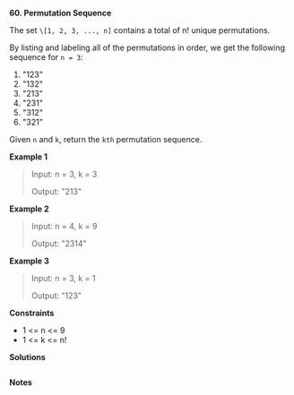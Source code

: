 **60. Permutation Sequence**

The set `\[1, 2, 3, ..., n]` contains a total of n! unique permutations.

By listing and labeling all of the permutations in order, we get the following sequence for `n = 3`:

1. "123"
2. "132"
3. "213"
4. "231"
5. "312"
6. "321"

Given `n` and `k`, return the `kth` permutation sequence.

**Example 1**

> Input: n = 3, k = 3
> 
> Output: "213"

**Example 2**

> Input: n = 4, k = 9
> 
> Output: "2314"

**Example 3**

> Input: n = 3, k = 1
> 
> Output: "123"

**Constraints**

- 1 <= n <= 9
- 1 <= k <= n!

**Solutions**

```python

```


**Notes**


